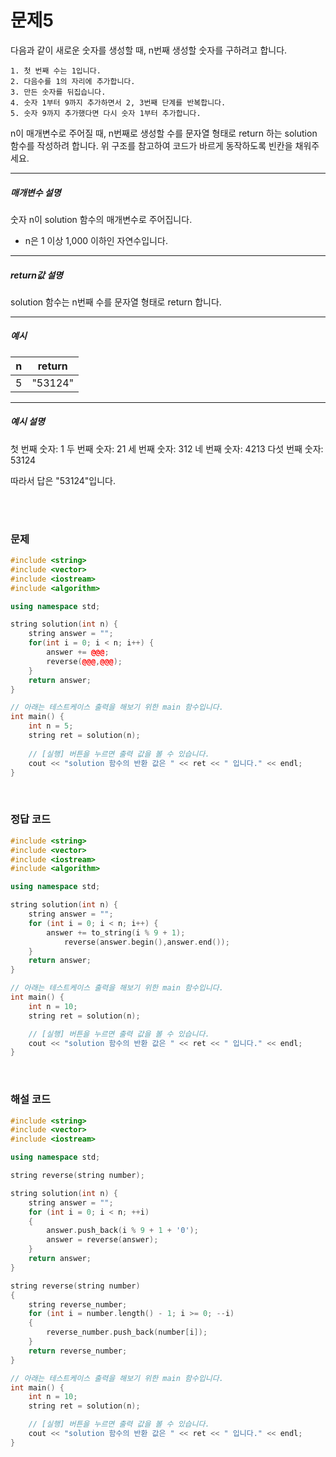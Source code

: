 
# 문제5
다음과 같이 새로운 숫자를 생성할 때, n번째 생성할 숫자를 구하려고 합니다.

```
1. 첫 번째 수는 1입니다.
2. 다음수를 1의 자리에 추가합니다.
3. 만든 숫자를 뒤집습니다.
4. 숫자 1부터 9까지 추가하면서 2, 3번째 단계를 반복합니다.
5. 숫자 9까지 추가했다면 다시 숫자 1부터 추가합니다.
```

n이 매개변수로 주어질 때, n번째로 생성할 수를 문자열 형태로 return 하는 solution 함수를 작성하려 합니다. 위 구조를 참고하여 코드가 바르게 동작하도록 빈칸을 채워주세요.

---
##### 매개변수 설명
숫자 n이 solution 함수의 매개변수로 주어집니다.

* n은 1 이상 1,000 이하인 자연수입니다.

---
##### return값 설명

solution 함수는 n번째 수를 문자열 형태로 return 합니다.

---
##### 예시

| n | return |
|---|---|
| 5 | "53124" |

---

##### 예시 설명

첫 번째 숫자: 1
두 번째 숫자: 21
세 번째 숫자: 312
네 번째 숫자: 4213
다섯 번째 숫자: 53124

따라서 답은 "53124"입니다.

<br>
<br>

### 문제
```cpp
#include <string>
#include <vector>
#include <iostream>
#include <algorithm>

using namespace std;

string solution(int n) {
    string answer = "";
    for(int i = 0; i < n; i++) {
        answer += @@@;
        reverse(@@@,@@@);
    }
    return answer;
}

// 아래는 테스트케이스 출력을 해보기 위한 main 함수입니다.
int main() {
    int n = 5;
    string ret = solution(n);
    
    // [실행] 버튼을 누르면 출력 값을 볼 수 있습니다.
    cout << "solution 함수의 반환 값은 " << ret << " 입니다." << endl;
}
```

<br>

### 정답 코드
```cpp
#include <string>
#include <vector>
#include <iostream>
#include <algorithm>

using namespace std;

string solution(int n) {
	string answer = "";
	for (int i = 0; i < n; i++) {
		answer += to_string(i % 9 + 1);
			reverse(answer.begin(),answer.end());
	}
	return answer;
}

// 아래는 테스트케이스 출력을 해보기 위한 main 함수입니다.
int main() {
	int n = 10;
	string ret = solution(n);

	// [실행] 버튼을 누르면 출력 값을 볼 수 있습니다.
	cout << "solution 함수의 반환 값은 " << ret << " 입니다." << endl;
}
```

<br>

### 해설 코드

```cpp
#include <string>
#include <vector>
#include <iostream>

using namespace std;

string reverse(string number);

string solution(int n) {
	string answer = "";
	for (int i = 0; i < n; ++i)
	{
		answer.push_back(i % 9 + 1 + '0');
		answer = reverse(answer);
	}
	return answer;
}

string reverse(string number)
{
	string reverse_number;
	for (int i = number.length() - 1; i >= 0; --i)
	{
		reverse_number.push_back(number[i]);
	}
	return reverse_number;
}

// 아래는 테스트케이스 출력을 해보기 위한 main 함수입니다.
int main() {
	int n = 10;
	string ret = solution(n);

	// [실행] 버튼을 누르면 출력 값을 볼 수 있습니다.
	cout << "solution 함수의 반환 값은 " << ret << " 입니다." << endl;
}
```
